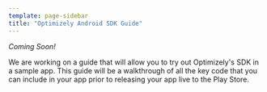 ```yaml
---
template: page-sidebar
title: "Optimizely Android SDK Guide"
---
```


*Coming Soon!*

We are working on a guide that will allow you to try out Optimizely's SDK in a sample app.  This guide will be a walkthrough of all the key code that you can include in your app prior to releasing your app live to the Play Store.